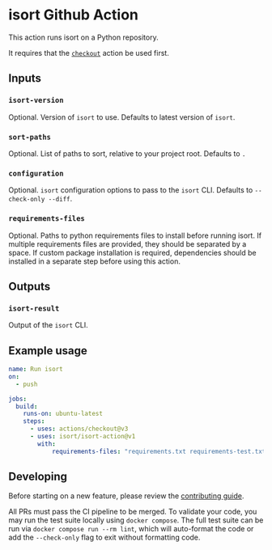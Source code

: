 # isort Github Action

This action runs isort on a Python repository.

It requires that the [`checkout`][github-checkout] action be used first.

## Inputs

### `isort-version`

Optional. Version of `isort` to use. Defaults to latest version of `isort`.

### `sort-paths`

Optional. List of paths to sort, relative to your project root. Defaults to `.`

### `configuration`

Optional. `isort` configuration options to pass to the `isort` CLI. Defaults to `--check-only --diff`.

### `requirements-files`

Optional. Paths to python requirements files to install before running isort.
If multiple requirements files are provided, they should be separated by a space.
If custom package installation is required, dependencies should be installed in a separate step before using this action.

## Outputs

### `isort-result`

Output of the `isort` CLI.

## Example usage

```yaml
name: Run isort
on:
  - push

jobs:
  build:
    runs-on: ubuntu-latest
    steps:
      - uses: actions/checkout@v3
      - uses: isort/isort-action@v1
        with:
            requirements-files: "requirements.txt requirements-test.txt"
```

## Developing

Before starting on a new feature, please review the [contributing guide][contributors-guide].

All PRs must pass the CI pipeline to be merged.
To validate your code, you may run the test suite locally using `docker compose`.
The full test suite can be run via `docker compose run --rm lint`, which will auto-format the code
or add the `--check-only` flag to exit without formatting code.

[contributors-guide]: CONTRIBUTING.md
[github-checkout]: https://github.com/actions/checkout
